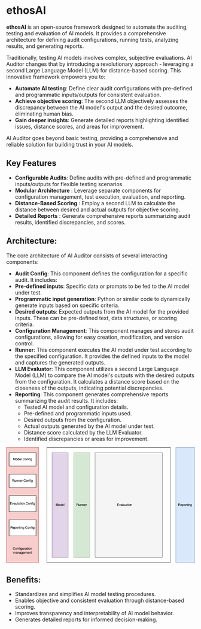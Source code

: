 # ethosAI

**ethosAI** is an open-source framework designed to automate the auditing, testing and evaluation of AI models. It provides a comprehensive architecture for defining audit configurations, running tests, analyzing results, and generating reports.  
  
Traditionally, testing AI models involves complex, subjective evaluations. AI Auditor changes that by introducing a revolutionary approach - leveraging a second Large Language Model (LLM) for distance-based scoring. This innovative framework empowers you to:  

- **Automate AI testing**: Define clear audit configurations with pre-defined and programmatic inputs/outputs for consistent evaluation.  
- **Achieve objective scoring**: The second LLM objectively assesses the discrepancy between the AI model's output and the desired outcome, eliminating human bias.  
- **Gain deeper insights**: Generate detailed reports highlighting identified issues, distance scores, and areas for improvement.  
   
AI Auditor goes beyond basic testing, providing a comprehensive and reliable solution for building trust in your AI models.   

## Key Features  

- **Configurable Audits**: Define audits with pre-defined and programmatic inputs/outputs for flexible testing scenarios.  
- **Modular Architecture** : Leverage separate components for configuration management, test execution, evaluation, and reporting.  
- **Distance-Based Scoring** : Employ a second LLM to calculate the distance between desired and actual outputs for objective scoring.  
- **Detailed Reports** : Generate comprehensive reports summarizing audit results, identified discrepancies, and scores.  
  
## Architecture:  
  
The core architecture of AI Auditor consists of several interacting components:  
  
- **Audit Config**: This component defines the configuration for a specific audit. It includes:
- **Pre-defined inputs**: Specific data or prompts to be fed to the AI model under test.
- **Programmatic input generation**: Python or similar code to dynamically generate inputs based on specific criteria.
- **Desired outputs**: Expected outputs from the AI model for the provided inputs. These can be pre-defined text, data structures, or scoring criteria.
- **Configuration Management**: This component manages and stores audit configurations, allowing for easy creation, modification, and version control.
- **Runner**: This component executes the AI model under test according to the specified configuration. It provides the defined inputs to the model and captures the generated outputs.
- **LLM Evaluator**: This component utilizes a second Large Language Model (LLM) to compare the AI model's outputs with the desired outputs from the configuration. It calculates a distance score based on the closeness of the outputs, indicating potential discrepancies.
- **Reporting**: This component generates comprehensive reports summarizing the audit results. It includes:  
  - Tested AI model and configuration details.  
  - Pre-defined and programmatic inputs used.  
  - Desired outputs from the configuration.  
  - Actual outputs generated by the AI model under test.  
  - Distance score calculated by the LLM Evaluator.  
  - Identified discrepancies or areas for improvement.  

![Component Diagram AI Auditor](docs/qa_ai.drawio.png)
    
## Benefits:

- Standardizes and simplifies AI model testing procedures.
- Enables objective and consistent evaluation through distance-based scoring.
- Improves transparency and interpretability of AI model behavior.
- Generates detailed reports for informed decision-making.
